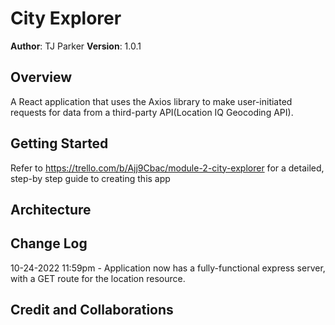 # City Explorer

**Author**: TJ Parker
**Version**: 1.0.1

## Overview

A React application that uses the Axios library to make user-initiated requests for data from a third-party API(Location IQ Geocoding API).

## Getting Started

Refer to <https://trello.com/b/Ajj9Cbac/module-2-city-explorer> for a detailed, step-by step guide to creating this app

## Architecture
<!-- Provide a detailed description of the application design. What technologies (languages, libraries, etc) you're using, and any other relevant design information. -->

## Change Log

10-24-2022 11:59pm - Application now has a fully-functional express server, with a GET route for the location resource.

## Credit and Collaborations
<!-- Give credit (and a link) to other people or resources that helped you build this application. -->